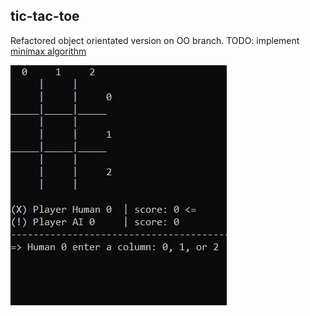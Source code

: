 ## tic-tac-toe
Refactored object orientated version on OO branch.
TODO: implement [minimax algorithm](https://en.wikipedia.org/wiki/Minimax)

![terminal](terminal.gif)
